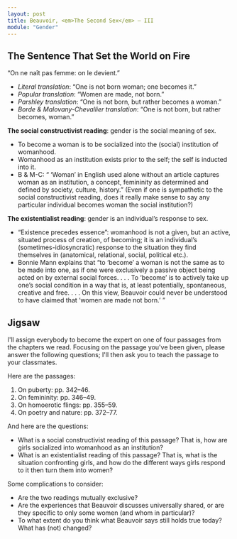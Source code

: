 ```yaml
---
layout: post
title: Beauvoir, <em>The Second Sex</em> – III
module: "Gender"
---
```


## The Sentence That Set the World on Fire

“On ne naît pas femme: on le devient.”

- *Literal translation*: “One is not born woman; one becomes it.” 
- *Popular translation*: “Women are made, not born.” 
- *Parshley translation*: “One is not born, but rather becomes a woman.”
- *Borde & Malovany-Chevallier translation*: “One is not born, but rather becomes, woman.”

**The social constructivist reading**: gender is the social meaning of sex.

- To become a woman is to be socialized into the (social) institution of womanhood. 
- Womanhood as an institution exists prior to the self; the self is inducted into it. 
- B & M-C: “ ‘Woman’ in English used alone without an article captures woman as an institution, a concept, femininity as determined and defined by society, culture, history.” (Even if one is sympathetic to the social constructivist reading, does it really make sense to say any particular individual becomes woman the social institution?)

**The existentialist reading**: gender is an individual’s response to sex.

- “Existence precedes essence”: womanhood is not a given, but an active, situated process of creation, of becoming; it is an individual’s (sometimes-idiosyncratic) response to the situation they find themselves in (anatomical, relational, social, political etc.).
- Bonnie Mann explains that “to ‘become’ a woman is not the same as to be made into one, as if one were exclusively a passive object being acted on by external social forces. . . . To ‘become’ is to actively take up one’s social condition in a way that is, at least potentially, spontaneous, creative and free. . . . On this view, Beauvoir could never be understood to have claimed that ‘women are made not born.’ ”

## Jigsaw

I'll assign everybody to become the expert on one of four passages from the chapters we read. Focusing on the passage you've been given, please answer the following questions; I'll then ask you to teach the passage to your classmates.

Here are the passages:

1. On puberty: pp. 342–46.
2. On femininity: pp. 346–49.
3. On homoerotic flings: pp. 355–59.
4. On poetry and nature: pp. 372–77.

And here are the questions:

- What is a social constructivist reading of this passage? That is, how are girls socialized into womanhood as an institution?
- What is an existentialist reading of this passage? That is, what is the situation confronting girls, and how do the different ways girls respond to it then turn them into women?

Some complications to consider:

- Are the two readings mutually exclusive?
- Are the experiences that Beauvoir discusses universally shared, or are they specific to only some women (and whom in particular)?
- To what extent do you think what Beauvoir says still holds true today? What has (not) changed?